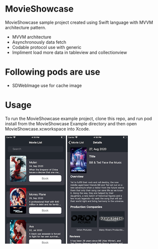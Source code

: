 # MovieShowcase

MovieShowcase sample project created using Swift language with MVVM architecture pattern.

- MVVM architecture
- Asynchronously data fetch
- Codable protocol use with generic
- Impliment load more data in tableview and collectionview 

# Following pods are use
- SDWebImage use for cache image

# Usage

To run the MovieShowcase example project, clone this repo, and run pod install from the MovieShowcase Example directory and then open MovieShowcase.xcworkspace into Xcode. 


![alt tag](https://github.com/pratik-123/MovieShowcase/blob/main/ScreenShot.png)
![alt tag](https://github.com/pratik-123/MovieShowcase/blob/main/ScreenShot1.png)
